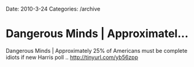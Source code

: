 Date: 2010-3-24
Categories: /archive

# Dangerous Minds | Approximatel...

Dangerous Minds | Approximately 25% of Americans must be complete idiots if new Harris poll .. <a href="http://tinyurl.com/yb56zpp" rel="nofollow">http://tinyurl.com/yb56zpp</a>
